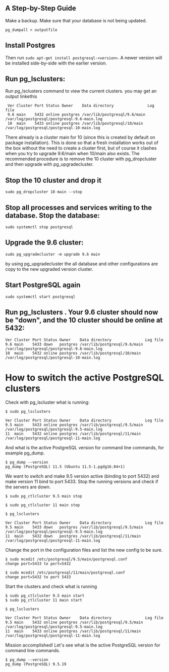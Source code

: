 ## A Step-by-Step Guide
Make a backup. Make sure that your database is not being updated.


```
pg_dumpall > outputfile
```

## Install Postgres 

Then run ``` sudo apt-get install postgresql-<version> ```. A newer version will be installed side-by-side with the earlier version.


## Run pg_lsclusters:

Run pg_lsclusters command to view the current clusters.
you may get an output linkethis

```
 Ver Cluster Port Status Owner    Data directory               Log file
 9.6 main    5432 online postgres /var/lib/postgresql/9.6/main /var/log/postgresql/postgresql-9.6-main.log
 10  main    5433 online postgres /var/lib/postgresql/10/main  /var/log/postgresql/postgresql-10-main.log
 ```
 
 There already is a cluster main for 10 (since this is created by default on package installation). This is done so that a fresh installation works out of the box without the need to create a cluster first, but of course it clashes when you try to upgrade 9.6/main when 10/main also exists. The recommended procedure is to remove the 10 cluster with pg_dropcluster and then upgrade with pg_upgradecluster.

## Stop the 10 cluster and drop it

```
sudo pg_dropcluster 10 main --stop
```

## Stop all processes and services writing to the database. Stop the database:

 ```
 sudo systemctl stop postgresql 
 ```
 ## Upgrade the 9.6 cluster:

 ```
 sudo pg_upgradecluster -m upgrade 9.6 main
 ```
 by using pg_upgradecluster the all database and other configurations are copy to the new upgraded version cluster.
 
 
 ## Start PostgreSQL again

 ```
 sudo systemctl start postgresql
 ```
 
 ## Run pg_lsclusters . Your 9.6 cluster should now be "down", and the 10 cluster should be online at 5432:

```
Ver Cluster Port Status Owner    Data directory               Log file
9.6 main    5433 down   postgres /var/lib/postgresql/9.6/main /var/log/postgresql/postgresql-9.6-main.log
10  main    5432 online postgres /var/lib/postgresql/10/main  /var/log/postgresql/postgresql-10-main.log
```


# How to switch the active PostgreSQL clusters

Check with pg_lscluster what is running:

```
$ sudo pg_lsclusters

Ver Cluster Port Status Owner    Data directory               Log file
9.5 main    5433 online postgres /var/lib/postgresql/9.5/main /var/log/postgresql/postgresql-9.5-main.log
11  main    5432 online postgres /var/lib/postgresql/11/main  /var/log/postgresql/postgresql-11-main.log
```

And what is the active PostgreSQL version for command line commands, for example pg_dump.

```
$ pg_dump --version
pg_dump (PostgreSQL) 11.5 (Ubuntu 11.5-1.pgdg16.04+1)
```


We want to switch and make 9.5 version active (binding to port 5432) and make version 11 bind to port 5433. Stop the running versions and check if the servers are down.

```
$ sudo pg_ctlcluster 9.5 main stop

$ sudo pg_ctlcluster 11 main stop

$ pg_lsclusters

Ver Cluster Port Status Owner    Data directory               Log file
9.5 main    5433 down   postgres /var/lib/postgresql/9.5/main /var/log/postgresql/postgresql-9.5-main.log
11  main    5432 down   postgres /var/lib/postgresql/11/main  /var/log/postgresql/postgresql-11-main.log
```

Change the port in the configuration files and list the new config to be sure.

```
$ sudo mcedit /etc/postgresql/9.5/main/postgresql.conf
change port=5433 to port=5432 

$ sudo mcedit /etc/postgresql/11/main/postgresql.conf
change port=5432 to port 5433
```


Start the clusters and check what is running

```
$ sudo pg_ctlcluster 9.5 main start
$ sudo pg_ctlcluster 11 main start

$ pg_lsclusters

Ver Cluster Port Status Owner    Data directory               Log file
9.5 main    5432 online postgres /var/lib/postgresql/9.5/main /var/log/postgresql/postgresql-9.5-main.log
11  main    5433 online postgres /var/lib/postgresql/11/main  /var/log/postgresql/postgresql-11-main.log
```


Mission accomplished! Let's see what is the active PostgreSQL version for command line commands.

```
$ pg_dump --version
pg_dump (PostgreSQL) 9.5.19
```
